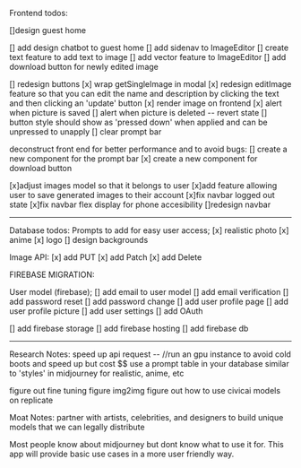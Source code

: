 Frontend todos:

[]design guest home

[] add design chatbot to guest home
[] add sidenav to ImageEditor
[] create text feature to add text to image
[] add vector feature to ImageEditor
[] add download button for newly edited image


[] redesign buttons
[x] wrap getSingleImage in modal
[x] redesign editImage feature so that you can edit the name and description by clicking the text and then clicking an 'update' button
[x] render image on frontend
[x] alert when picture is saved
[] alert when picture is deleted -- revert state
[] button style should show as 'pressed down' when applied and can be unpressed to unapply
[] clear prompt bar

deconstruct front end for better performance and to avoid bugs:
[] create a new component for the prompt bar
[x] create a new component for download button

[x]adjust images model so that it belongs to user
[x]add feature allowing user to save generated images to their account
[x]fix navbar logged out state
[x]fix navbar flex display for phone accesibility
[]redesign navbar

--------------------------------------------------------------------------------

Database todos:
Prompts to add for easy user access;
[x] realistic photo
[x] anime
[x] logo
[] design backgrounds

Image API:
[x] add PUT
[x] add Patch
[x] add Delete

FIREBASE MIGRATION:

User model (firebase);
[] add email to user model
[] add email verification
[] add password reset
[] add password change
[] add user profile page
[] add user profile picture
[] add user settings
[] add OAuth

[] add firebase storage
[] add firebase hosting
[] add firebase db

--------------------------------------------------------------------------------

Research Notes:
 speed up api request -- //run an gpu instance to avoid cold boots and speed up but cost $$
 use a prompt table in your database similar to 'styles' in midjourney for realistic, anime, etc

figure out fine tuning
figure img2img
figure out how to use civicai models on replicate


Moat Notes:
partner with artists, celebrities, and designers to build unique models that we can legally distribute

Most people know about midjourney but dont know what to use it for. This app will provide basic use cases in a more user friendly way.